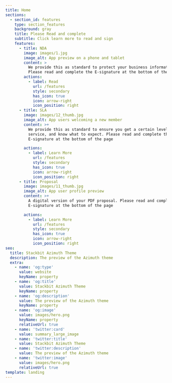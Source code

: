 ```yaml
---
title: Home
sections:
  - section_id: features
    type: section_features
    background: gray
    title: Please Read and complete
    subtitle: Click learn more to read and sign
    features:
      - title: NDA
        image: images/1.jpg
        image_alt: App preview on a phone and tablet
        content: >
          We provide this as standard to protect your business information.
          Please read and complete the E-signature at the bottom of the page
        actions:
          - label: Read
            url: /features
            style: secondary
            has_icon: true
            icon: arrow-right
            icon_position: right
      - title: SLA
        image: images/12_thumb.jpg
        image_alt: App users welcoming a new member
        content: >+
          We provide this as standard to ensure you get a certain level of
          service, and know what to expect. Please read and complete the
          E-signature at the bottom of the page

        actions:
          - label: Learn More
            url: /features
            style: secondary
            has_icon: true
            icon: arrow-right
            icon_position: right
      - title: Proposal
        image: images/11_thumb.jpg
        image_alt: App user profile preview
        content: >+
          A digital version of your PDF proposal. Please read and complete the
          E-signature at the bottom of the page

        actions:
          - label: Learn More
            url: /features
            style: secondary
            has_icon: true
            icon: arrow-right
            icon_position: right
seo:
  title: Stackbit Azimuth Theme
  description: The preview of the Azimuth theme
  extra:
    - name: 'og:type'
      value: website
      keyName: property
    - name: 'og:title'
      value: Stackbit Azimuth Theme
      keyName: property
    - name: 'og:description'
      value: The preview of the Azimuth theme
      keyName: property
    - name: 'og:image'
      value: images/hero.png
      keyName: property
      relativeUrl: true
    - name: 'twitter:card'
      value: summary_large_image
    - name: 'twitter:title'
      value: Stackbit Azimuth Theme
    - name: 'twitter:description'
      value: The preview of the Azimuth theme
    - name: 'twitter:image'
      value: images/hero.png
      relativeUrl: true
template: landing
---
```

